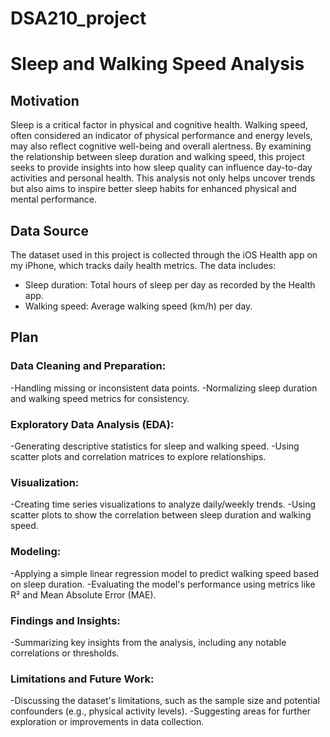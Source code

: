 # DSA210_project
# Sleep and Walking Speed Analysis

## Motivation
Sleep is a critical factor in physical and cognitive health. Walking speed, often considered an indicator of physical performance and energy levels, may also reflect cognitive well-being and overall alertness. By examining the relationship between sleep duration and walking speed, this project seeks to provide insights into how sleep quality can influence day-to-day activities and personal health. This analysis not only helps uncover trends but also aims to inspire better sleep habits for enhanced physical and mental performance.

## Data Source
The dataset used in this project is collected through the iOS Health app on my iPhone, which tracks daily health metrics. The data includes:

- Sleep duration: Total hours of sleep per day as recorded by the Health app.
- Walking speed: Average walking speed (km/h) per day.

## Plan
### Data Cleaning and Preparation:

-Handling missing or inconsistent data points.
-Normalizing sleep duration and walking speed metrics for consistency.

### Exploratory Data Analysis (EDA):

-Generating descriptive statistics for sleep and walking speed.
-Using scatter plots and correlation matrices to explore relationships.

### Visualization:

-Creating time series visualizations to analyze daily/weekly trends.
-Using scatter plots to show the correlation between sleep duration and walking speed.

### Modeling:

-Applying a simple linear regression model to predict walking speed based on sleep duration.
-Evaluating the model's performance using metrics like R² and Mean Absolute Error (MAE).

### Findings and Insights:

-Summarizing key insights from the analysis, including any notable correlations or thresholds.

### Limitations and Future Work:

-Discussing the dataset's limitations, such as the sample size and potential confounders (e.g., physical activity levels).
-Suggesting areas for further exploration or improvements in data collection.
